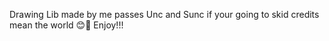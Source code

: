 Drawing Lib made by me passes Unc and Sunc if your going to skid credits mean the world 😊🙏 Enjoy!!! 
